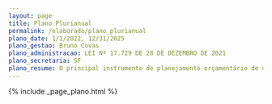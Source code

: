 ```yaml
---
layout: page
title: Plano Plurianual
permalink: /elaborado/plano_plurianual
plano_date: 1/1/2022, 12/31/2025
plano_gestao: Bruno Covas
plano_administracao: LEI Nº 17.729 DE 28 DE DEZEMBRO DE 2021
plano_secretaria: SF
plano_resume: O principal instrumento de planejamento orçamentário de médio prazo do Governo Municipal é o Plano Plurianual (PPA). Ele define as diretrizes, os objetivos e as metas da administração pública federal, contemplando as despesas de capital (como, por exemplo, os investimentos) e outras delas decorrentes, além daquelas relativas aos programas de duração continuada. O PPA é estabelecido por lei, com vigência de quatro anos. Ele se inicia no segundo ano de mandato de um presidente e se prolonga até o final do primeiro ano do mandato de seu sucessor.
---
```

<div>
{% include _page_plano.html %}
</div>
